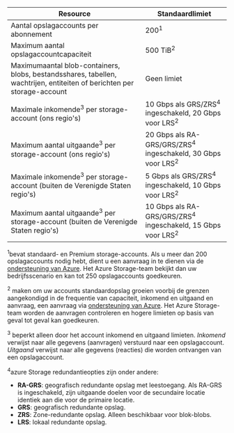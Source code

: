 | Resource | Standaardlimiet |
| --- | --- |
| Aantal opslagaccounts per abonnement | 200<sup>1</sup> |
| Maximum aantal opslagaccountcapaciteit | 500 TiB<sup>2</sup> |
| Maximumaantal blob-containers, blobs, bestandsshares, tabellen, wachtrijen, entiteiten of berichten per storage-account | Geen limiet |
| Maximale inkomende<sup>3</sup> per storage-account (ons regio's) | 10 Gbps als GRS/ZRS<sup>4</sup> ingeschakeld, 20 Gbps voor LRS<sup>2</sup> |
| Maximum aantal uitgaande<sup>3</sup> per storage-account (ons regio's) | 20 Gbps als RA-GRS/GRS/ZRS<sup>4</sup> ingeschakeld, 30 Gbps voor LRS<sup>2</sup> |
| Maximale inkomende<sup>3</sup> per storage-account (buiten de Verenigde Staten regio's) | 5 Gbps als GRS/ZRS<sup>4</sup> ingeschakeld, 10 Gbps voor LRS<sup>2</sup> |
| Maximum aantal uitgaande<sup>3</sup> per storage-account (buiten de Verenigde Staten regio's) | 10 Gbps als RA-GRS/GRS/ZRS<sup>4</sup> ingeschakeld, 15 Gbps voor LRS<sup>2</sup> |

<sup>1</sup>bevat standaard- en Premium storage-accounts. Als u meer dan 200 opslagaccounts nodig hebt, dient u een aanvraag in te dienen via de [ondersteuning van Azure](https://azure.microsoft.com/support/faq/). Het Azure Storage-team bekijkt dan uw bedrijfsscenario en kan tot 250 opslagaccounts goedkeuren. 

<sup>2</sup> maken om uw accounts standaardopslag groeien voorbij de grenzen aangekondigd in de frequentie van capaciteit, inkomend en uitgaand en aanvraag, een aanvraag via [ondersteuning van Azure](https://azure.microsoft.com/support/faq/). Het Azure Storage-team worden de aanvragen controleren en hogere limieten op basis van geval tot geval kan goedkeuren.

<sup>3</sup> beperkt alleen door het account inkomend en uitgaand limieten. *Inkomend* verwijst naar alle gegevens (aanvragen) verstuurd naar een opslagaccount. *Uitgaand* verwijst naar alle gegevens (reacties) die worden ontvangen van een opslagaccount.  

<sup>4</sup>azure Storage redundantieopties zijn onder andere:
* **RA-GRS**: geografisch redundante opslag met leestoegang. Als RA-GRS is ingeschakeld, zijn uitgaande doelen voor de secundaire locatie identiek aan die voor de primaire locatie.
* **GRS**: geografisch redundante opslag. 
* **ZRS**: Zone-redundante opslag. Alleen beschikbaar voor blok-blobs. 
* **LRS**: lokaal redundante opslag. 